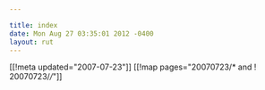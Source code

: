 ```yaml
---

title: index
date: Mon Aug 27 03:35:01 2012 -0400
layout: rut
---
```


[[!meta updated="2007-07-23"]]
[[!map pages="20070723/* and ! 20070723/*/*"]]
